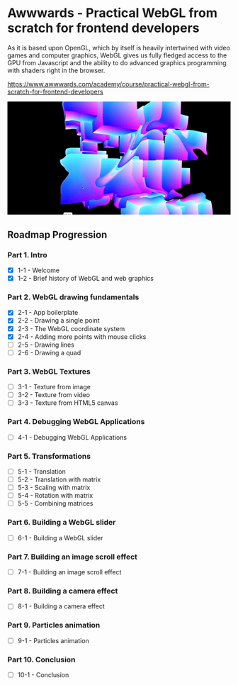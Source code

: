 # Awwwards - Practical WebGL from scratch for frontend developers
As it is based upon OpenGL, which by itself is heavily intertwined with video games and computer graphics, WebGL gives us fully fledged access to the GPU from Javascript and the ability to do advanced graphics programming with shaders right in the browser.

https://www.awwwards.com/academy/course/practical-webgl-from-scratch-for-frontend-developers

![Screenshot of Website](cover.png)

## Roadmap Progression

### Part 1. Intro
- [x] 1-1 - Welcome
- [x] 1-2 - Brief history of WebGL and web graphics

### Part 2. WebGL drawing fundamentals
- [x] 2-1 - App boilerplate
- [x] 2-2 - Drawing a single point
- [x] 2-3 - The WebGL coordinate system
- [x] 2-4 - Adding more points with mouse clicks
- [ ] 2-5 - Drawing lines
- [ ] 2-6 - Drawing a quad

### Part 3. WebGL Textures
- [ ] 3-1 - Texture from image
- [ ] 3-2 - Texture from video
- [ ] 3-3 - Texture from HTML5 canvas

### Part 4. Debugging WebGL Applications
- [ ] 4-1 - Debugging WebGL Applications

### Part 5. Transformations
- [ ] 5-1 - Translation
- [ ] 5-2 - Translation with matrix
- [ ] 5-3 - Scaling with matrix
- [ ] 5-4 - Rotation with matrix
- [ ] 5-5 - Combining matrices

### Part 6. Building a WebGL slider
- [ ] 6-1 - Building a WebGL slider

### Part 7. Building an image scroll effect
- [ ] 7-1 - Building an image scroll effect

### Part 8. Building a camera effect
- [ ] 8-1 - Building a camera effect

### Part 9. Particles animation
- [ ] 9-1 - Particles animation

### Part 10. Conclusion
- [ ] 10-1 - Conclusion